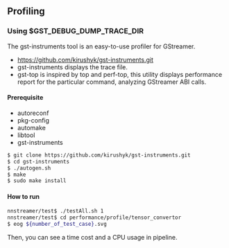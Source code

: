 
## Profiling

### Using $GST_DEBUG_DUMP_TRACE_DIR
The gst-instruments tool is an easy-to-use profiler for GStreamer.
* https://github.com/kirushyk/gst-instruments.git
* gst-instruments displays the trace file.
* gst-top is inspired by top and perf-top, this utility displays performance report for the particular command, analyzing GStreamer ABI calls.

#### Prerequisite

- autoreconf
- pkg-config
- automake
- libtool
- gst-instruments

```bash
$ git clone https://github.com/kirushyk/gst-instruments.git
$ cd gst-instruments
$ ./autogen.sh
$ make
$ sudo make install
```

#### How to run

```bash
nnstreamer/test$ ./testAll.sh 1
nnstreamer/test$ cd performance/profile/tensor_convertor
$ eog ${number_of_test_case}.svg
```

Then, you can see a time cost and a CPU usage in pipeline.
